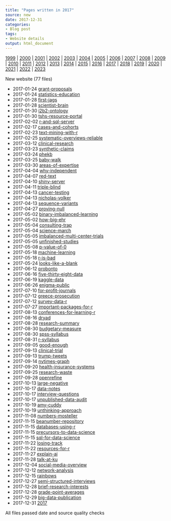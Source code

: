 ```yaml
---
title: "Pages written in 2017"
source: new
date: 2017-12-31
categories:
- Blog post
tags:
- Website details
output: html_document
---
```

 
[1999](http://new.pmean.com/1999/) | [2000](http://new.pmean.com/2000/) | [2001](http://new.pmean.com/2001/) | [2002](http://new.pmean.com/2002/) | [2003](http://new.pmean.com/2003/) | [2004](http://new.pmean.com/2004/) | [2005](http://new.pmean.com/2005/) | [2006](http://new.pmean.com/2006/) | [2007](http://new.pmean.com/2007/) | [2008](http://new.pmean.com/2008/) | [2009](http://new.pmean.com/2009/) | [2010](http://new.pmean.com/2010/) | [2011](http://new.pmean.com/2011/) | [2012](http://new.pmean.com/2012/) | [2013](http://new.pmean.com/2013/) | [2014](http://new.pmean.com/2014/) | [2015](http://new.pmean.com/2015/) | [2016](http://new.pmean.com/2016/) | [2017](http://new.pmean.com/2017/) | [2018](http://new.pmean.com/2018/) | [2019](http://new.pmean.com/2019/) | [2020](http://new.pmean.com/2020/) | [2021](http://new.pmean.com/2021/) | [2022](http://new.pmean.com/2022/) | [2023](http://new.pmean.com/2023/)
 
New website (77 files)
 
+ 2017-01-24 [grant-proposals](http://new.pmean.com/grant-proposals/)    
+ 2017-01-24 [statistics-education](http://new.pmean.com/statistics-education/)    
+ 2017-01-28 [first-jags](http://new.pmean.com/first-jags/)    
+ 2017-01-28 [scientist-brain](http://new.pmean.com/scientist-brain/)    
+ 2017-01-30 [i2b2-ontology](http://new.pmean.com/i2b2-ontology/)    
+ 2017-01-30 [tshs-resource-portal](http://new.pmean.com/tshs-resource-portal/)    
+ 2017-02-02 [r-and-sql-server](http://new.pmean.com/r-and-sql-server/)    
+ 2017-02-17 [cases-and-cohorts](http://new.pmean.com/cases-and-cohorts/)    
+ 2017-02-23 [text-mining-with-r](http://new.pmean.com/text-mining-with-r/)    
+ 2017-02-25 [systematic-overviews-reliable](http://new.pmean.com/systematic-overviews-reliable/)    
+ 2017-03-12 [clinical-research](http://new.pmean.com/clinical-research/)    
+ 2017-03-23 [synthetic-claims](http://new.pmean.com/synthetic-claims/)    
+ 2017-03-24 [phekb](http://new.pmean.com/phekb/)    
+ 2017-03-25 [baby-walk](http://new.pmean.com/baby-walk/)    
+ 2017-03-30 [areas-of-expertise](http://new.pmean.com/areas-of-expertise/)    
+ 2017-04-04 [why-independent](http://new.pmean.com/why-independent/)    
+ 2017-04-07 [red-text](http://new.pmean.com/red-text/)    
+ 2017-04-10 [shiny-server](http://new.pmean.com/shiny-server/)    
+ 2017-04-11 [triple-blind](http://new.pmean.com/triple-blind/)    
+ 2017-04-13 [cancer-testing](http://new.pmean.com/cancer-testing/)    
+ 2017-04-13 [nicholas-volker](http://new.pmean.com/nicholas-volker/)    
+ 2017-04-13 [sequence-variants](http://new.pmean.com/sequence-variants/)    
+ 2017-04-27 [proving-null](http://new.pmean.com/proving-null/)    
+ 2017-05-02 [binary-imbalanced-learning](http://new.pmean.com/binary-imbalanced-learning/)    
+ 2017-05-02 [how-big-ehr](http://new.pmean.com/how-big-ehr/)    
+ 2017-05-04 [consulting-trap](http://new.pmean.com/consulting-trap/)    
+ 2017-05-04 [science-march](http://new.pmean.com/science-march/)    
+ 2017-05-05 [imbalanced-multi-center-trials](http://new.pmean.com/imbalanced-multi-center-trials/)    
+ 2017-05-05 [unfinished-studies](http://new.pmean.com/unfinished-studies/)    
+ 2017-05-08 [p-value-of-0](http://new.pmean.com/p-value-of-0/)    
+ 2017-05-18 [machine-learning](http://new.pmean.com/machine-learning/)    
+ 2017-05-18 [r-is-bad](http://new.pmean.com/r-is-bad/)    
+ 2017-05-24 [looks-like-a-blank](http://new.pmean.com/looks-like-a-blank/)    
+ 2017-06-12 [probonto](http://new.pmean.com/probonto/)    
+ 2017-06-16 [five-thirty-eight-data](http://new.pmean.com/five-thirty-eight-data/)    
+ 2017-06-19 [kaggle-data](http://new.pmean.com/kaggle-data/)    
+ 2017-06-26 [enigma-public](http://new.pmean.com/enigma-public/)    
+ 2017-07-10 [for-profit-journals](http://new.pmean.com/for-profit-journals/)    
+ 2017-07-12 [greece-prosecution](http://new.pmean.com/greece-prosecution/)    
+ 2017-07-12 [survey-data-r](http://new.pmean.com/survey-data-r/)    
+ 2017-07-27 [important-packages-for-r](http://new.pmean.com/important-packages-for-r/)    
+ 2017-08-13 [conferences-for-learning-r](http://new.pmean.com/conferences-for-learning-r/)    
+ 2017-08-16 [dryad](http://new.pmean.com/dryad/)    
+ 2017-08-28 [research-summary](http://new.pmean.com/research-summary/)    
+ 2017-08-30 [budgetary-measure](http://new.pmean.com/budgetary-measure/)    
+ 2017-08-30 [spss-syllabus](http://new.pmean.com/spss-syllabus/)    
+ 2017-08-31 [r-syllabus](http://new.pmean.com/r-syllabus/)    
+ 2017-09-05 [good-enough](http://new.pmean.com/good-enough/)    
+ 2017-09-13 [clinical-trial](http://new.pmean.com/clinical-trial/)    
+ 2017-09-13 [trump-tweets](http://new.pmean.com/trump-tweets/)    
+ 2017-09-14 [nytimes-graph](http://new.pmean.com/nytimes-graph/)    
+ 2017-09-20 [health-insurance-systems](http://new.pmean.com/health-insurance-systems/)    
+ 2017-09-25 [research-waste](http://new.pmean.com/research-waste/)    
+ 2017-09-28 [openrefine](http://new.pmean.com/openrefine/)    
+ 2017-10-13 [large-negative](http://new.pmean.com/large-negative/)    
+ 2017-10-17 [data-notes](http://new.pmean.com/data-notes/)    
+ 2017-10-17 [interview-questions](http://new.pmean.com/interview-questions/)    
+ 2017-10-17 [unpublished-data-audit](http://new.pmean.com/unpublished-data-audit/)    
+ 2017-10-19 [amy-cuddy](http://new.pmean.com/amy-cuddy/)    
+ 2017-10-19 [unthinking-approach](http://new.pmean.com/unthinking-approach/)    
+ 2017-11-08 [numbers-mosteller](http://new.pmean.com/numbers-mosteller/)    
+ 2017-11-15 [beanumber-repository](http://new.pmean.com/beanumber-repository/)    
+ 2017-11-15 [databases-using-r](http://new.pmean.com/databases-using-r/)    
+ 2017-11-15 [precursors-to-data-science](http://new.pmean.com/precursors-to-data-science/)    
+ 2017-11-15 [sql-for-data-science](http://new.pmean.com/sql-for-data-science/)    
+ 2017-11-22 [losing-track](http://new.pmean.com/losing-track/)    
+ 2017-11-22 [resources-for-r](http://new.pmean.com/resources-for-r/)    
+ 2017-11-27 [explain-ai](http://new.pmean.com/explain-ai/)    
+ 2017-11-28 [talk-at-ku](http://new.pmean.com/talk-at-ku/)    
+ 2017-12-04 [social-media-overview](http://new.pmean.com/social-media-overview/)    
+ 2017-12-12 [network-analysis](http://new.pmean.com/network-analysis/)    
+ 2017-12-15 [rainbows](http://new.pmean.com/rainbows/)    
+ 2017-12-27 [semi-structured-interviews](http://new.pmean.com/semi-structured-interviews/)    
+ 2017-12-28 [brief-research-interests](http://new.pmean.com/brief-research-interests/)    
+ 2017-12-28 [grade-point-averages](http://new.pmean.com/grade-point-averages/)    
+ 2017-12-29 [big-data-publication](http://new.pmean.com/big-data-publication/)    
+ 2017-12-31 [2017](http://new.pmean.com/2017/)  
 
All files passed date and source quality checks
